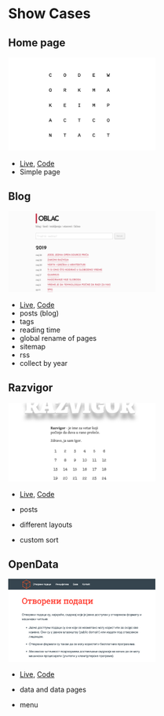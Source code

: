 # Show Cases

## Home page
![](home.png)

+ [Live](https://igo.rs), [Code](https://github.com/igr/igo.rs)
+ Simple page

## Blog
![](blog.png)

+ [Live](https://oblac.rs), [Code](https://github.com/igr/blog)
+ posts (blog)
+ tags
+ reading time
+ global rename of pages
+ sitemap
+ rss
+ collect by year

## Razvigor
![](razvigor.png)

+ [Live](https://razvigor.com), [Code](https://github.com/igr/razvigor)

+ posts
+ different layouts
+ custom sort


## OpenData
![](opendata.png)

+ [Live](https://opendata.rs), [Code](https://github.com/heapspace/opendata)

+ data and data pages
+ menu
